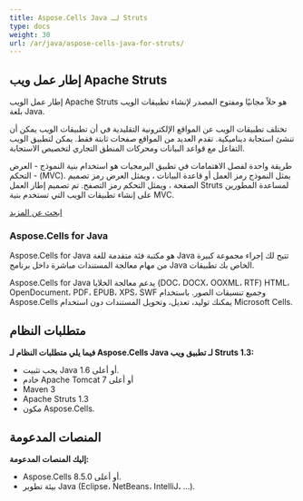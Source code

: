 ```yaml
---
title: Aspose.Cells Java لـ Struts
type: docs
weight: 30
url: /ar/java/aspose-cells-java-for-struts/
---
```


## **إطار عمل ويب Apache Struts**
إطار عمل الويب Apache Struts هو حلاً مجانيًا ومفتوح المصدر لإنشاء تطبيقات الويب بلغة Java.

تختلف تطبيقات الويب عن المواقع الإلكترونية التقليدية في أن تطبيقات الويب يمكن أن تنشئ استجابة ديناميكية. تقدم العديد من المواقع صفحات ثابتة فقط. يمكن لتطبيق الويب التفاعل مع قواعد البيانات ومحركات المنطق التجاري لتخصيص الاستجابة.

طريقة واحدة لفصل الاهتمامات في تطبيق البرمجيات هو استخدام بنية النموذج - العرض - التحكم (MVC). يمثل النموذج رمز العمل أو قاعدة البيانات ، ويمثل العرض رمز تصميم الصفحة ، ويمثل التحكم رمز التصفح. تم تصميم إطار العمل Struts لمساعدة المطورين على إنشاء تطبيقات الويب التي تستخدم بنية MVC.

[ابحث عن المزيد](http://struts.apache.org/birdseye.html)
### **Aspose.Cells for Java**
Aspose.Cells for Java هو مكتبة فئة متقدمة للغة Java تتيح لك إجراء مجموعة كبيرة من مهام معالجة المستندات مباشرة داخل برنامج Java الخاص بك
تطبيقات.

Aspose.Cells for Java يدعم معالجة الخلايا (DOC، DOCX، OOXML، RTF) HTML، OpenDocument، PDF، EPUB، XPS، SWF وجميع تنسيقات الصور. باستخدام Aspose.Cells يمكنك
توليد، تعديل، وتحويل المستندات دون استخدام Microsoft Cells.
## **متطلبات النظام**
**فيما يلي متطلبات النظام لـ Aspose.Cells Java لـ تطبيق ويب Struts 1.3:**

- يجب تثبيت Java 1.6 أو أعلى.
- خادم Apache Tomcat 7 أو أعلى
- Maven 3
- Apache Struts 1.3
- مكون Aspose.Cells.
## **المنصات المدعومة**
**إليك المنصات المدعومة:**

- Aspose.Cells 8.5.0 أو أعلى.
- بيئة تطوير Java (Eclipse، NetBeans، IntelliJ، ...).
